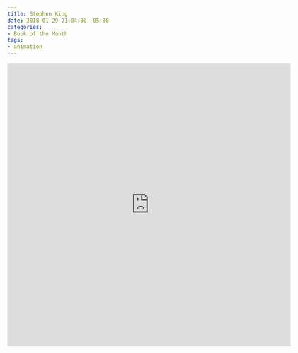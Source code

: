 ```yaml
---
title: Stephen King
date: 2018-01-29 21:04:00 -05:00
categories:
- Book of the Month
tags:
- animation
---
```


<div class="video-square">
	<iframe src="https://player.vimeo.com/video/253630628?&loop=1" width="640" height="640" frameborder="0" webkitallowfullscreen mozallowfullscreen allowfullscreen></iframe>
</div>